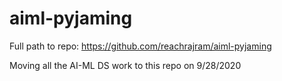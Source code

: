 # aiml-pyjaming

Full path to repo: https://github.com/reachrajram/aiml-pyjaming

Moving all the AI-ML DS work to this repo on 9/28/2020
